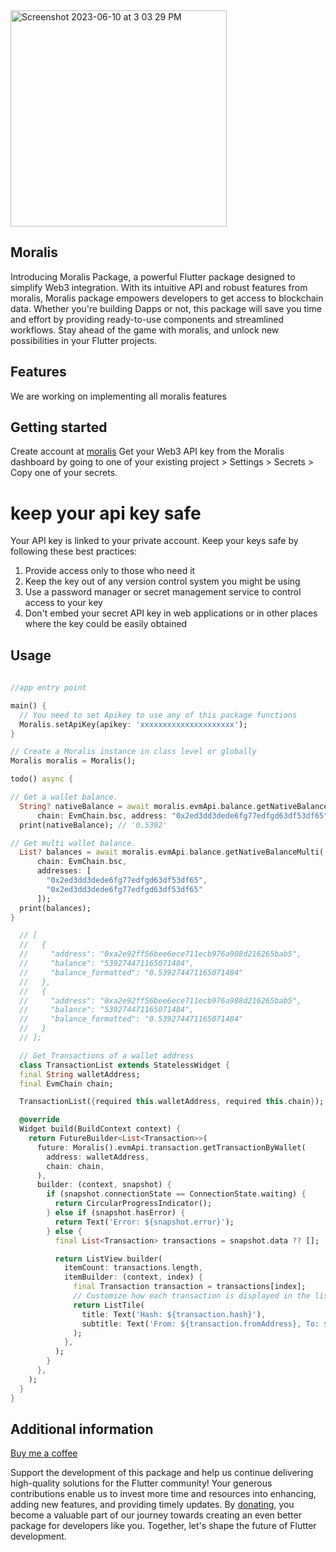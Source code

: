 
<img width="346" alt="Screenshot 2023-06-10 at 3 03 29 PM" src="https://github.com/kayson3/moralis_flutter/assets/49036534/68208088-785b-497c-bcd8-ccf43fad692e">

## Moralis
Introducing Moralis Package, a powerful Flutter package designed to simplify Web3 integration. With its intuitive API and robust features from moralis, Moralis package empowers developers to get access to blockchain data. Whether you're building Dapps or not, this package will save you time and effort by providing ready-to-use components and streamlined workflows. Stay ahead of the game with moralis, and unlock new possibilities in your Flutter projects.

## Features

We are working on implementing all moralis features

## Getting started

Create account at [moralis](https://moralis.io/)
Get your Web3 API key from the Moralis dashboard by going to one of your existing project > Settings > Secrets > Copy one of your secrets.

# keep your api key safe
Your API key is linked to your private account. Keep your keys safe by following these best practices:

1. Provide access only to those who need it
2. Keep the key out of any version control system you might be using
3. Use a password manager or secret management service to control access to your key
4. Don't embed your secret API key in web applications or in other places where the key could be easily obtained

## Usage

```dart
 
//app entry point

main() {
  // You need to set Apikey to use any of this package functions
  Moralis.setApiKey(apikey: 'xxxxxxxxxxxxxxxxxxxxx');
}

// Create a Moralis instance in class level or globally
Moralis moralis = Moralis();

todo() async {

// Get a wallet balance.
  String? nativeBalance = await moralis.evmApi.balance.getNativeBalance(
      chain: EvmChain.bsc, address: "0x2ed3dd3dede6fg77edfgd63df53df65");
  print(nativeBalance); // '0.5392'

// Get multi wallet balance.
  List? balances = await moralis.evmApi.balance.getNativeBalanceMulti(
      chain: EvmChain.bsc,
      addresses: [
        "0x2ed3dd3dede6fg77edfgd63df53df65",
        "0x2ed3dd3dede6fg77edfgd63df53df65"
      ]);
  print(balances);
}

  // [
  //   {
  //     "address": "0xa2e92ff56bee6ece711ecb976a988d216265bab5",
  //     "balance": "539274471165071484",
  //     "balance_formatted": "0.539274471165071484"
  //   },
  //   {
  //     "address": "0xa2e92ff56bee6ece711ecb976a988d216265bab5",
  //     "balance": "539274471165071484",
  //     "balance_formatted": "0.539274471165071484"
  //   }
  // ];

  // Get Transactions of a wallet address 
  class TransactionList extends StatelessWidget {
  final String walletAddress;
  final EvmChain chain;

  TransactionList({required this.walletAddress, required this.chain});

  @override
  Widget build(BuildContext context) {
    return FutureBuilder<List<Transaction>>(
      future: Moralis().evmApi.transaction.getTransactionByWallet(
        address: walletAddress,
        chain: chain,
      ),
      builder: (context, snapshot) {
        if (snapshot.connectionState == ConnectionState.waiting) {
          return CircularProgressIndicator();
        } else if (snapshot.hasError) {
          return Text('Error: ${snapshot.error}');
        } else {
          final List<Transaction> transactions = snapshot.data ?? [];

          return ListView.builder(
            itemCount: transactions.length,
            itemBuilder: (context, index) {
              final Transaction transaction = transactions[index];
              // Customize how each transaction is displayed in the list
              return ListTile(
                title: Text('Hash: ${transaction.hash}'),
                subtitle: Text('From: ${transaction.fromAddress}, To: ${transaction.toAddress}'),
              );
            },
          );
        }
      },
    );
  }
}
```

## Additional information

[Buy me a coffee](https://flutterwave.com/donate/52fmexoynge8)


Support the development of this package and help us continue delivering high-quality solutions for the Flutter community! Your generous contributions enable us to invest more time and resources into enhancing, adding new features, and providing timely updates. By [donating](https://flutterwave.com/donate/52fmexoynge8), you become a valuable part of our journey towards creating an even better package for developers like you. Together, let's shape the future of Flutter development.

